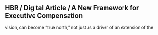 ## HBR / Digital Article / A New Framework for Executive Compensation

vision, can become “true north,” not just as a driver of an extension of the